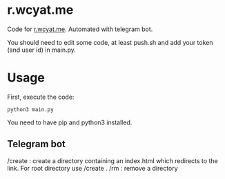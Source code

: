# r.wcyat.me
Code for [r.wcyat.me](https://r.wcyat.me). Automated with telegram bot.

You should need to edit some code, at least push.sh and add your token (and user id) in main.py.

# Usage
First, execute the code:
```
python3 main.py
```
You need to have pip and python3 installed.

## Telegram bot
/create <path> <link>: create a directory containing an index.html which redirects to the link. For root directory use /create . <link>
/rm <path>: remove a directory
